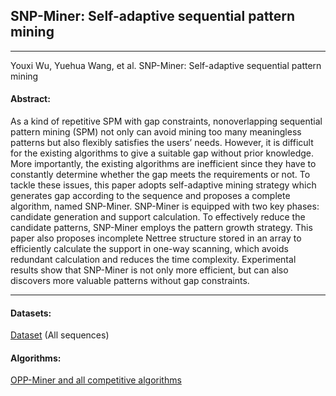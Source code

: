## SNP-Miner: Self-adaptive sequential pattern mining
***

Youxi Wu, Yuehua Wang, et al. SNP-Miner: Self-adaptive sequential pattern mining

#### Abstract:

As a kind of repetitive SPM with gap constraints, nonoverlapping sequential pattern mining (SPM) not only can avoid mining too many meaningless patterns but also flexibly satisfies the users’ needs. However, it is difficult for the existing algorithms to give a suitable gap without prior knowledge. More importantly, the existing algorithms are inefficient since they have to constantly determine whether the gap meets the requirements or not. To tackle these issues, this paper adopts self-adaptive mining strategy which generates gap according to the sequence and proposes a complete algorithm, named SNP-Miner. SNP-Miner is equipped with two key phases: candidate generation and support calculation. To effectively reduce the candidate patterns, SNP-Miner employs the pattern growth strategy. This paper also proposes incomplete Nettree structure stored in an array to efficiently calculate the support in one-way scanning, which avoids redundant calculation and reduces the time complexity. Experimental results show that SNP-Miner is not only more efficient, but can also discovers more valuable patterns without gap constraints.

---

#### Datasets:
[Dataset](https://github.com/wuc567/Pattern-Mining/blob/master/SNP-Miner/DataSet.zip)  (All sequences)


#### Algorithms:

[OPP-Miner and all competitive algorithms](https://github.com/wuc567/Pattern-Mining/blob/master/SNP-Miner/SNP-Miner_code.zip)
 

